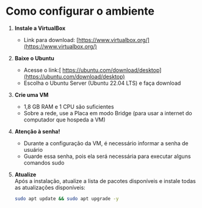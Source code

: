 # Como configurar o ambiente

1. **Instale a VirtualBox**  
   - Link para download: [https://www.virtualbox.org/](https://www.virtualbox.org/)

2. **Baixe o Ubuntu**
   - Acesse o link:[ https://ubuntu.com/download/desktop](https://ubuntu.com/download/desktop)
   - Escolha o Ubuntu Server (Ubuntu 22.04 LTS) e faça download

2. **Crie uma VM**  
   - 1,8 GB RAM e 1 CPU são suficientes  
   - Sobre a rede, use a Placa em modo Bridge (para usar a internet do computador que hospeda a VM)

3. **Atenção à senha!**
   - Durante a configuração da VM, é necessário informar a senha de usuário
   - Guarde essa senha, pois ela será necessária para executar alguns comandos sudo

5. **Atualize**  
   Após a instalação, atualize a lista de pacotes disponíveis e instale todas as atualizações disponíveis:  
   ```bash
   sudo apt update && sudo apt upgrade -y
   ```
